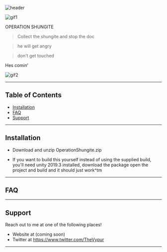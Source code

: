 ![header](https://imgur.com/i3L2vH6.png)

![gif1](https://imgur.com/eoeW2I2.gif)

OPERATION SHUNGITE

> Collect the shungite and stop the doc

> he will get angry

> don't get touched

Hes comin'


![gif2](https://imgur.com/hOUkh1f.gif)

---

## Table of Contents

- [Installation](#installation)
- [FAQ](#faq)
- [Support](#support)

---

## Installation

- Download and unzip OperationShungite.zip

- If you want to build this yourself instead of using the supplied build, you'll need unity 2019.3 installed, download the package open the project and build and it should just work^tm

---

## FAQ

---

## Support

Reach out to me at one of the following places!

- Website at (coming soon)
- Twitter at https://www.twitter.com/TheVypur

---

